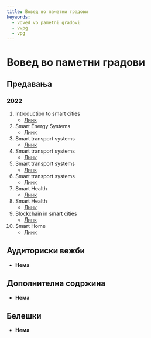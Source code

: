 ```yaml
---
title: Вовед во паметни градови
keywords:
  - voved vo pametni gradovi
  - vvpg
  - vpg
---
```


# Вовед во паметни градови

## Предавања

### 2022

1. Introduction to smart cities
   - [Линк](https://bbb-lb.finki.ukim.mk/playback/presentation/2.3/76940452467005ab28cc20f9e246747b18a97dec-1697529070670)
2. Smart Energy Systems
   - [Линк](https://bbb-lb.finki.ukim.mk/playback/presentation/2.3/76940452467005ab28cc20f9e246747b18a97dec-1698133856545)
3. Smart transport systems
   - [Линк](https://bbb-lb.finki.ukim.mk/playback/presentation/2.3/7c20f51d5b18fdd3452a9bb0686d170470edcc1c-1669500209945)
4. Smart transport systems
   - [Линк](https://bbb-lb.finki.ukim.mk/playback/presentation/2.3/7c20f51d5b18fdd3452a9bb0686d170470edcc1c-1669505747246)
5. Smart transport systems
   - [Линк](https://bbb-lb.finki.ukim.mk/playback/presentation/2.3/7c20f51d5b18fdd3452a9bb0686d170470edcc1c-1669509088287)
6. Smart transport systems
   - [Линк](https://bbb-lb.finki.ukim.mk/playback/presentation/2.3/7c20f51d5b18fdd3452a9bb0686d170470edcc1c-1669511272993)
7. Smart Health
   - [Линк](https://bbb-lb.finki.ukim.mk/playback/presentation/2.3/e12f83eecb50c928ac131e43c7efb74be507107f-1670846402876)
8. Smart Health
   - [Линк](https://bbb-lb.finki.ukim.mk/playback/presentation/2.3/c234b05c84cf150856b188dcb4f6fce740c89d2d-1670854822936)
9. Blockchain in smart cities
   - [Линк](https://youtu.be/I6fadL-0VRw?si=dpHyrTI7sLT7EEkC)
10. Smart Home
    - [Линк](https://bbb-lb.finki.ukim.mk/playback/presentation/2.3/c234b05c84cf150856b188dcb4f6fce740c89d2d-1671706750683)

## Аудиториски вежби

- **Нема**

## Дополнителна содржина

- **Нема**

## Белешки

- **Нема**
